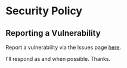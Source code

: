 # Security Policy

## Reporting a Vulnerability

Report a vulnerability via the Issues page [here](https://github.com/lukejcollins/ansible-playbook/issues).

I'll respond as and when possible. Thanks.
